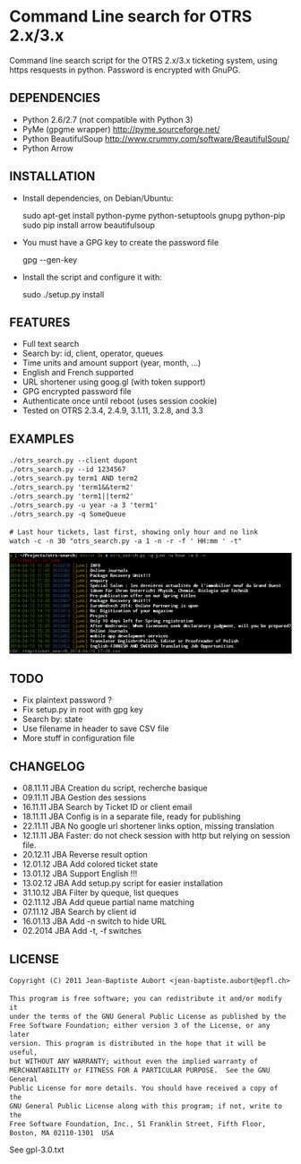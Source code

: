 Command Line search for OTRS 2.x/3.x
==================================

Command line search script for the OTRS 2.x/3.x ticketing system, using https resquests in python. Password is encrypted with GnuPG.

DEPENDENCIES
------------

- Python 2.6/2.7 (not compatible with Python 3)
- PyMe (gpgme wrapper) http://pyme.sourceforge.net/
- Python BeautifulSoup http://www.crummy.com/software/BeautifulSoup/
- Python Arrow

INSTALLATION
------------

- Install dependencies, on Debian/Ubuntu:

    sudo apt-get install python-pyme python-setuptools gnupg python-pip
    sudo pip install arrow beautifulsoup

- You must have a GPG key to create the password file

    gpg --gen-key

- Install the script and configure it with:

    sudo ./setup.py install

FEATURES
--------

- Full text search
- Search by: id, client, operator, queues
- Time units and amount support (year, month, ...)
- English and French supported
- URL shortener using goog.gl (with token support)
- GPG encrypted password file
- Authenticate once until reboot (uses session cookie)
- Tested on OTRS 2.3.4, 2.4.9, 3.1.11, 3.2.8, and 3.3

EXAMPLES
--------

    ./otrs_search.py --client dupont
    ./otrs_search.py --id 1234567
    ./otrs_search.py term1 AND term2
    ./otrs_search.py 'term1&&term2'
    ./otrs_search.py 'term1||term2'
    ./otrs_search.py -u year -a 3 'term1'
    ./otrs_search.py -q SomeQueue

    # Last hour tickets, last first, showing only hour and no link
    watch -c -n 30 "otrs_search.py -a 1 -n -r -f ' HH:mm ' -t"

![](./image.png)

TODO
----

- Fix plaintext password ?
- Fix setup.py in root with gpg key
- Search by: state
- Use filename in header to save CSV file
- More stuff in configuration file

CHANGELOG
---------

- 08.11.11 JBA Creation du script, recherche basique
- 09.11.11 JBA Gestion des sessions 
- 16.11.11 JBA Search by Ticket ID or client email 
- 18.11.11 JBA Config is in a separate file, ready for publishing
- 22.11.11 JBA No google url shortener links option, missing translation
- 12.11.11 JBA Faster: do not check session with http but relying on session file.
- 20.12.11 JBA Reverse result option
- 12.01.12 JBA Add colored ticket state
- 13.01.12 JBA Support English !!!
- 13.02.12 JBA Add setup.py script for easier installation
- 31.10.12 JBA Filter by queque, list queques
- 02.11.12 JBA Add queue partial name matching
- 07.11.12 JBA Search by client id
- 16.01.13 JBA Add -n switch to hide URL
- 02.2014  JBA Add -t, -f switches

LICENSE
-------

    Copyright (C) 2011 Jean-Baptiste Aubort <jean-baptiste.aubort@epfl.ch>

    This program is free software; you can redistribute it and/or modify it
    under the terms of the GNU General Public License as published by the
    Free Software Foundation; either version 3 of the License, or any later
    version. This program is distributed in the hope that it will be useful,
    but WITHOUT ANY WARRANTY; without even the implied warranty of
    MERCHANTABILITY or FITNESS FOR A PARTICULAR PURPOSE.  See the GNU General
    Public License for more details. You should have received a copy of the
    GNU General Public License along with this program; if not, write to the
    Free Software Foundation, Inc., 51 Franklin Street, Fifth Floor, Boston, MA 02110-1301  USA

See gpl-3.0.txt

